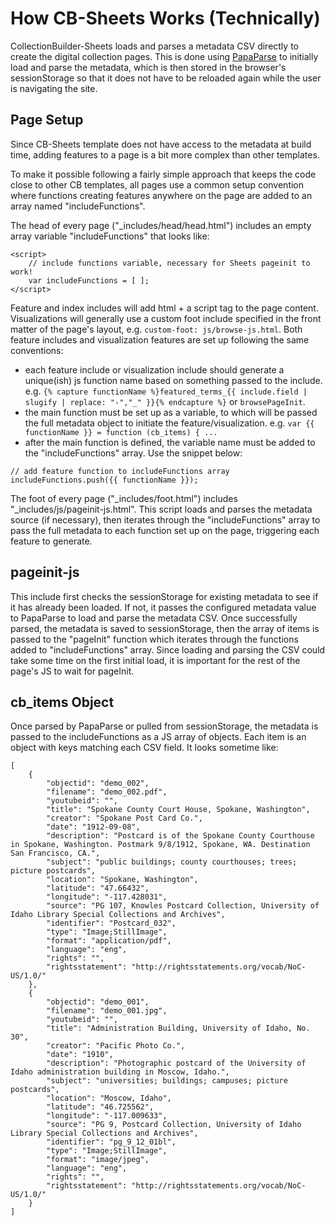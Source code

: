 # How CB-Sheets Works (Technically)

CollectionBuilder-Sheets loads and parses a metadata CSV directly to create the digital collection pages. 
This is done using [PapaParse](https://www.papaparse.com/) to initially load and parse the metadata, which is then stored in the browser's sessionStorage so that it does not have to be reloaded again while the user is navigating the site.

## Page Setup

Since CB-Sheets template does not have access to the metadata at build time, adding features to a page is a bit more complex than other templates. 

To make it possible following a fairly simple approach that keeps the code close to other CB templates, all pages use a common setup convention where functions creating features anywhere on the page are added to an array named "includeFunctions".

The head of every page ("_includes/head/head.html") includes an empty array variable "includeFunctions" that looks like:

```
<script>
    // include functions variable, necessary for Sheets pageinit to work! 
    var includeFunctions = [ ]; 
</script>
```

Feature and index includes will add html + a script tag to the page content.
Visualizations will generally use a custom foot include specified in the front matter of the page's layout, e.g. `custom-foot: js/browse-js.html`.
Both feature includes and visualization features are set up following the same conventions: 

- each feature include or visualization include should generate a unique(ish) js function name based on something passed to the include. e.g. `{% capture functionName %}featured_terms_{{ include.field | slugify | replace: "-","_" }}{% endcapture %}` or `browsePageInit`.
- the main function must be set up as a variable, to which will be passed the full metadata object to initiate the feature/visualization. e.g. `var {{ functionName }} = function (cb_items) { ...`
- after the main function is defined, the variable name must be added to the "includeFunctions" array. Use the snippet below:

```
// add feature function to includeFunctions array
includeFunctions.push({{ functionName }});

```

The foot of every page ("_includes/foot.html") includes "_includes/js/pageinit-js.html".
This script loads and parses the metadata source (if necessary), then iterates through the "includeFunctions" array to pass the full metadata to each function set up on the page, triggering each feature to generate. 

## pageinit-js 

This include first checks the sessionStorage for existing metadata to see if it has already been loaded.
If not, it passes the configured metadata value to PapaParse to load and parse the metadata CSV. 
Once successfully parsed, the metadata is saved to sessionStorage, then the array of items is passed to the "pageInit" function which iterates through the functions added to "includeFunctions" array. 
Since loading and parsing the CSV could take some time on the first initial load, it is important for the rest of the page's JS to wait for pageInit.

## cb_items Object

Once parsed by PapaParse or pulled from sessionStorage, the metadata is passed to the includeFunctions as a JS array of objects. 
Each item is an object with keys matching each CSV field.
It looks sometime like: 

```
[
    {
        "objectid": "demo_002",
        "filename": "demo_002.pdf",
        "youtubeid": "",
        "title": "Spokane County Court House, Spokane, Washington",
        "creator": "Spokane Post Card Co.",
        "date": "1912-09-08",
        "description": "Postcard is of the Spokane County Courthouse in Spokane, Washington. Postmark 9/8/1912, Spokane, WA. Destination San Francisco, CA.",
        "subject": "public buildings; county courthouses; trees; picture postcards",
        "location": "Spokane, Washington",
        "latitude": "47.66432",
        "longitude": "-117.428031",
        "source": "PG 107, Knowles Postcard Collection, University of Idaho Library Special Collections and Archives",
        "identifier": "Postcard_032",
        "type": "Image;StillImage",
        "format": "application/pdf",
        "language": "eng",
        "rights": "",
        "rightsstatement": "http://rightsstatements.org/vocab/NoC-US/1.0/"
    },
    {
        "objectid": "demo_001",
        "filename": "demo_001.jpg",
        "youtubeid": "",
        "title": "Administration Building, University of Idaho, No. 30",
        "creator": "Pacific Photo Co.",
        "date": "1910",
        "description": "Photographic postcard of the University of Idaho administration building in Moscow, Idaho.",
        "subject": "universities; buildings; campuses; picture postcards",
        "location": "Moscow, Idaho",
        "latitude": "46.725562",
        "longitude": "-117.009633",
        "source": "PG 9, Postcard Collection, University of Idaho Library Special Collections and Archives",
        "identifier": "pg_9_12_01bl",
        "type": "Image;StillImage",
        "format": "image/jpeg",
        "language": "eng",
        "rights": "",
        "rightsstatement": "http://rightsstatements.org/vocab/NoC-US/1.0/"
    }
]
```
